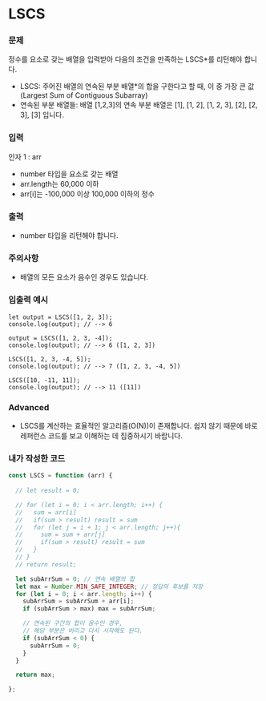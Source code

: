 # LSCS
### 문제
정수를 요소로 갖는 배열을 입력받아 다음의 조건을 만족하는 LSCS*를 리턴해야 합니다.

- LSCS: 주어진 배열의 연속된 부분 배열*의 합을 구한다고 할 때, 이 중 가장 큰 값(Largest Sum of Contiguous Subarray)
- 연속된 부분 배열들: 배열 [1,2,3]의 연속 부분 배열은 [1], [1, 2], [1, 2, 3], [2], [2, 3], [3] 입니다.


### 입력
인자 1 : arr
- number 타입을 요소로 갖는 배열
- arr.length는 60,000 이하
- arr[i]는 -100,000 이상 100,000 이하의 정수

### 출력
- number 타입을 리턴해야 합니다.

### 주의사항
- 배열의 모든 요소가 음수인 경우도 있습니다.

### 입출력 예시
```
let output = LSCS([1, 2, 3]);
console.log(output); // --> 6

output = LSCS([1, 2, 3, -4]);
console.log(output); // --> 6 ([1, 2, 3])

LSCS([1, 2, 3, -4, 5]);
console.log(output); // --> 7 ([1, 2, 3, -4, 5])

LSCS([10, -11, 11]);
console.log(output); // --> 11 ([11])
```

### Advanced
- LSCS를 계산하는 효율적인 알고리즘(O(N))이 존재합니다. 쉽지 않기 때문에 바로 레퍼런스 코드를 보고 이해하는 데 집중하시기 바랍니다.

### 내가 작성한 코드
```js
const LSCS = function (arr) {
  
  // let result = 0;

  // for (let i = 0; i < arr.length; i++) {
  //   sum = arr[i]
  //   if(sum > result) result = sum
  //   for (let j = i + 1; j < arr.length; j++){
  //     sum = sum + arr[j]
  //     if(sum > result) result = sum
  //   }
  // }
  // return result;

  let subArrSum = 0; // 연속 배열의 합
  let max = Number.MIN_SAFE_INTEGER; // 정답의 후보를 저장
  for (let i = 0; i < arr.length; i++) {
    subArrSum = subArrSum + arr[i];
    if (subArrSum > max) max = subArrSum;

    // 연속된 구간의 합이 음수인 경우,
    // 해당 부분은 버리고 다시 시작해도 된다.
    if (subArrSum < 0) {
      subArrSum = 0;
    }
  }

  return max;

};
```

